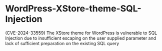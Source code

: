# WordPress-XStore-theme-SQL-Injection
(CVE-2024-33559) The XStore theme for WordPress is vulnerable to SQL Injection  due to insufficient escaping on the user supplied parameter and lack of sufficient preparation on the existing SQL query
